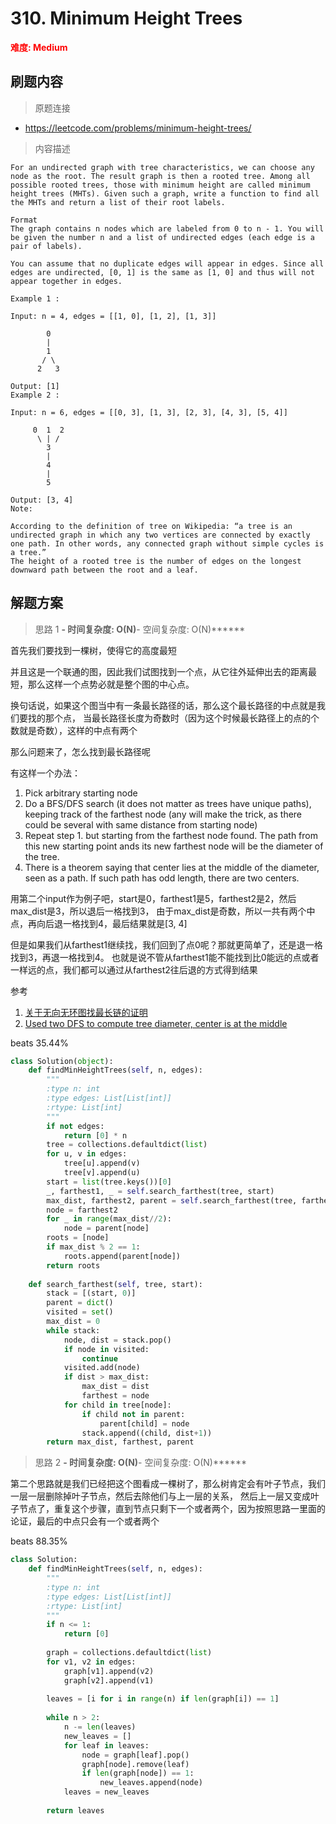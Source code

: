 # 310. Minimum Height Trees

**<font color=red>难度: Medium</font>**

## 刷题内容

> 原题连接

* https://leetcode.com/problems/minimum-height-trees/

> 内容描述

```
For an undirected graph with tree characteristics, we can choose any node as the root. The result graph is then a rooted tree. Among all possible rooted trees, those with minimum height are called minimum height trees (MHTs). Given such a graph, write a function to find all the MHTs and return a list of their root labels.

Format
The graph contains n nodes which are labeled from 0 to n - 1. You will be given the number n and a list of undirected edges (each edge is a pair of labels).

You can assume that no duplicate edges will appear in edges. Since all edges are undirected, [0, 1] is the same as [1, 0] and thus will not appear together in edges.

Example 1 :

Input: n = 4, edges = [[1, 0], [1, 2], [1, 3]]

        0
        |
        1
       / \
      2   3 

Output: [1]
Example 2 :

Input: n = 6, edges = [[0, 3], [1, 3], [2, 3], [4, 3], [5, 4]]

     0  1  2
      \ | /
        3
        |
        4
        |
        5 

Output: [3, 4]
Note:

According to the definition of tree on Wikipedia: “a tree is an undirected graph in which any two vertices are connected by exactly one path. In other words, any connected graph without simple cycles is a tree.”
The height of a rooted tree is the number of edges on the longest downward path between the root and a leaf.
```

## 解题方案

> 思路 1
******- 时间复杂度: O(N)******- 空间复杂度: O(N)******

首先我们要找到一棵树，使得它的高度最短

并且这是一个联通的图，因此我们试图找到一个点，从它往外延伸出去的距离最短，那么这样一个点势必就是整个图的中心点。

换句话说，如果这个图当中有一条最长路径的话，那么这个最长路径的中点就是我们要找的那个点，
当最长路径长度为奇数时（因为这个时候最长路径上的点的个数就是奇数），这样的中点有两个


那么问题来了，怎么找到最长路径呢

有这样一个办法：

1. Pick arbitrary starting node
2. Do a BFS/DFS search (it does not matter as trees have unique paths), keeping
   track of the farthest node (any will make the trick, as there could be several
   with same distance from starting node)
3. Repeat step 1. but starting from the farthest node found. The path from this new
   starting point ands its new farthest node will be the diameter of the tree.
4. There is a theorem saying that center lies at the middle of the diameter,
   seen as a path. If such path has odd length, there are two centers.
   
   

用第二个input作为例子吧，start是0，farthest1是5，farthest2是2，然后max_dist是3，所以退后一格找到3，
由于max_dist是奇数，所以一共有两个中点，再向后退一格找到4，最后结果就是[3, 4]

但是如果我们从farthest1继续找，我们回到了点0呢？那就更简单了，还是退一格找到3，再退一格找到4。
也就是说不管从farthest1能不能找到比0能远的点或者一样远的点，我们都可以通过从farthest2往后退的方式得到结果


参考
1. [关于无向无环图找最长链的证明](https://leetcode.com/problems/minimum-height-trees/discuss/200941/topic)
2. [Used two DFS to compute tree diameter, center is at the middle](https://leetcode.com/problems/minimum-height-trees/discuss/76051/Used-two-DFS-to-compute-tree-diameter-center-is-at-the-middle)

beats 35.44%

```python
class Solution(object):
    def findMinHeightTrees(self, n, edges):
        """
        :type n: int
        :type edges: List[List[int]]
        :rtype: List[int]
        """
        if not edges:
            return [0] * n
        tree = collections.defaultdict(list)        
        for u, v in edges:
            tree[u].append(v)
            tree[v].append(u)
        start = list(tree.keys())[0]
        _, farthest1, _ = self.search_farthest(tree, start)
        max_dist, farthest2, parent = self.search_farthest(tree, farthest1)
        node = farthest2
        for _ in range(max_dist//2):
            node = parent[node]
        roots = [node]
        if max_dist % 2 == 1:
            roots.append(parent[node])
        return roots
    
    def search_farthest(self, tree, start):
        stack = [(start, 0)]    
        parent = dict()
        visited = set()
        max_dist = 0
        while stack:
            node, dist = stack.pop()
            if node in visited:
                continue
            visited.add(node)
            if dist > max_dist:
                max_dist = dist
                farthest = node
            for child in tree[node]:
                if child not in parent:
                    parent[child] = node
                stack.append((child, dist+1))
        return max_dist, farthest, parent
```


> 思路 2
******- 时间复杂度: O(N)******- 空间复杂度: O(N)******


第二个思路就是我们已经把这个图看成一棵树了，那么树肯定会有叶子节点，我们一层一层删除掉叶子节点，然后去除他们与上一层的关系，
然后上一层又变成叶子节点了，重复这个步骤，直到节点只剩下一个或者两个，因为按照思路一里面的论证，最后的中点只会有一个或者两个

beats 88.35%

```python
class Solution:
    def findMinHeightTrees(self, n, edges):
        """
        :type n: int
        :type edges: List[List[int]]
        :rtype: List[int]
        """
        if n <= 1:
            return [0]
        
        graph = collections.defaultdict(list)
        for v1, v2 in edges:
            graph[v1].append(v2)
            graph[v2].append(v1)
            
        leaves = [i for i in range(n) if len(graph[i]) == 1]
        
        while n > 2:
            n -= len(leaves)
            new_leaves = []
            for leaf in leaves:
                node = graph[leaf].pop()
                graph[node].remove(leaf)
                if len(graph[node]) == 1: 
                    new_leaves.append(node)
            leaves = new_leaves
            
        return leaves
```































